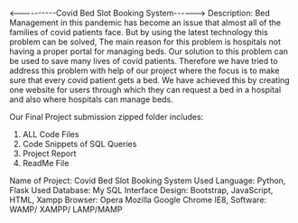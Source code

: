 <----------Covid Bed Slot Booking System------>
 Description:
Bed Management in this pandemic has become an issue that almost all of the families of covid patients face. But by using the latest technology this problem can be solved, The main reason for this problem is hospitals not having a proper portal for managing beds. Our solution to this problem can be used to save many lives of covid patients. Therefore we have tried to address this problem with help of our project where the focus is to make sure that every covid patient gets a bed. We have achieved this by creating  one website for users through which they can request a bed in a hospital and also where hospitals can manage beds.


Our Final Project submission  zipped folder includes:
1. ALL Code Files
2. Code Snippets of SQL Queries
3. Project Report 
4. ReadMe File





Name of Project:    Covid Bed Slot Booking System
Used Language:      Python, Flask
Used Database:      My SQL
Interface Design:   Bootstrap, JavaScript, HTML, Xampp 
Browser:                 Opera Mozilla Google Chrome IE8, 
Software:                 WAMP/ XAMPP/ LAMP/MAMP

